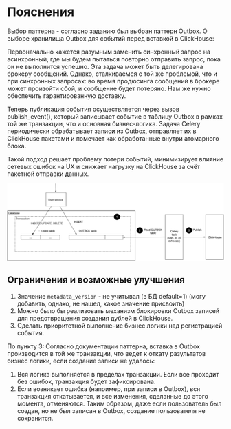 # Пояснения

Выбор паттерна - согласно заданию был выбран паттерн Outbox.
О выборе хранилища Outbox для событий перед вставкой в ClickHouse:

Первоначально кажется разумным заменить синхронный запрос на асинхронный, где мы будем пытаться повторно отправить запрос, пока он не выполнится успешно. Эта задача может быть делегирована брокеру сообщений. Однако, сталкиваемся с той же проблемой, что и при синхронных запросах: во время продюсинга сообщений в брокере может произойти сбой, и сообщение будет потеряно. Нам же нужно обеспечить гарантированную доставку.

Теперь публикация события осуществляется через вызов publish_event(), который записывает событие в таблицу Outbox в рамках той же транзакции, что и основная бизнес-логика. Задача Celery периодически обрабатывает записи из Outbox, отправляет их в ClickHouse пакетами и помечает как обработанные внутри атомарного блока.

Такой подход решает проблему потери событий, минимизирует влияние сетевых ошибок на UX и снижает нагрузку на ClickHouse за счёт пакетной отправки данных.


![](Vlasov_Diagram_python-log-backender-challenge.png)


## Ограничения и возможные улучшения 


1. Значение `metadata_version` - не учитывал (в БД default=1) (могу добавить, однако, не нашел, какое значение присвоить)
2. Можно было бы реализовать механизм блокировки Outbox записей для предотвращения создания дублей в ClickHouse.
3. Сделать приоритетной выполнение бизнес логики над регистрацией события. 

По пункту 3:
Согласно документации паттерна, вставка в Outbox производится в той же транзакции, что ведет к откату разультатов бизнес логики, если создание записи не удалось:

1. Вся логика выполняется в пределах транзакции. Если все проходит без ошибок, транзакция будет зафиксирована.
2. Если возникает ошибка (например, при записи в Outbox), вся транзакция откатывается, и все изменения, сделанные до этого момента, отменяются. Таким образом, даже если пользователь был создан, но не был записан в Outbox, создание пользователя не сохранится.